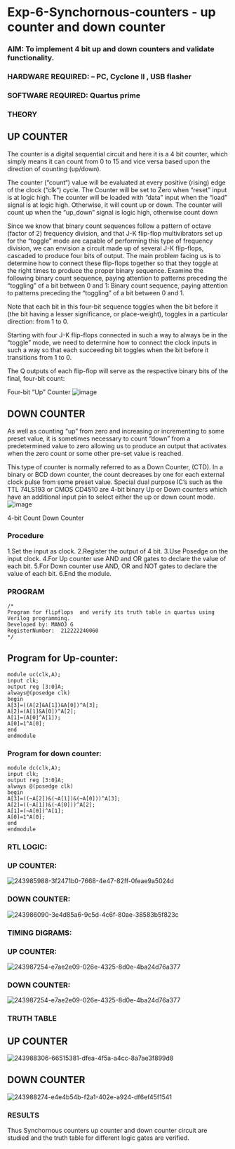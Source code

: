 # Exp-6-Synchornous-counters - up counter and down counter 
### AIM: To implement 4 bit up and down counters and validate  functionality.
### HARDWARE REQUIRED:  – PC, Cyclone II , USB flasher
### SOFTWARE REQUIRED:   Quartus prime
### THEORY 

## UP COUNTER 
The counter is a digital sequential circuit and here it is a 4 bit counter, which simply means it can count from 0 to 15 and vice versa based upon the direction of counting (up/down). 

The counter (“count“) value will be evaluated at every positive (rising) edge of the clock (“clk“) cycle.
The Counter will be set to Zero when “reset” input is at logic high.
The counter will be loaded with “data” input when the “load” signal is at logic high. Otherwise, it will count up or down.
The counter will count up when the “up_down” signal is logic high, otherwise count down

Since we know that binary count sequences follow a pattern of octave (factor of 2) frequency division, and that J-K flip-flop multivibrators set up for the “toggle” mode are capable of performing this type of frequency division, we can envision a circuit made up of several J-K flip-flops, cascaded to produce four bits of output.
The main problem facing us is to determine how to connect these flip-flops together so that they toggle at the right times to produce the proper binary sequence.
Examine the following binary count sequence, paying attention to patterns preceding the “toggling” of a bit between 0 and 1:
Binary count sequence, paying attention to patterns preceding the “toggling” of a bit between 0 and 1.

Note that each bit in this four-bit sequence toggles when the bit before it (the bit having a lesser significance, or place-weight), toggles in a particular direction: from 1 to 0.



 
 

Starting with four J-K flip-flops connected in such a way to always be in the “toggle” mode, we need to determine how to connect the clock inputs in such a way so that each succeeding bit toggles when the bit before it transitions from 1 to 0.

The Q outputs of each flip-flop will serve as the respective binary bits of the final, four-bit count:

 
 

Four-bit “Up” Counter
![image](https://user-images.githubusercontent.com/36288975/169644758-b2f4339d-9532-40c5-af40-8f4f8c942e2c.png)



## DOWN COUNTER 

As well as counting “up” from zero and increasing or incrementing to some preset value, it is sometimes necessary to count “down” from a predetermined value to zero allowing us to produce an output that activates when the zero count or some other pre-set value is reached.

This type of counter is normally referred to as a Down Counter, (CTD). In a binary or BCD down counter, the count decreases by one for each external clock pulse from some preset value. Special dual purpose IC’s such as the TTL 74LS193 or CMOS CD4510 are 4-bit binary Up or Down counters which have an additional input pin to select either the up or down count mode.
![image](https://user-images.githubusercontent.com/36288975/169644844-1a14e123-7228-4ed8-81a9-eb937dff4ac8.png)


4-bit Count Down Counter
### Procedure
1.Set the input as clock.
2.Register the output of 4 bit.
3.Use Posedge on the input clock.
4.For Up counter use AND and OR gates to declare the value of each bit.
5.For Down counter use AND, OR and NOT gates to declare the value of each bit.
6.End the module.




### PROGRAM 
```
/*
Program for flipflops  and verify its truth table in quartus using Verilog programming.
Developed by: MANOJ G
RegisterNumber:  212222240060
*/
```
## Program for Up-counter:
```
module uc(clk,A);
input clk;
output reg [3:0]A;
always@(posedge clk)
begin
A[3]=((A[2]&A[1])&A[0])^A[3];
A[2]=(A[1]&A[0])^A[2];
A[1]=(A[0]^A[1]);
A[0]=1^A[0];
end
endmodule
```


### Program for down counter:
```
module dc(clk,A);
input clk;
output reg [3:0]A;
always @(posedge clk)
begin
A[3]=((~A[2])&(~A[1])&(~A[0]))^A[3];
A[2]=((~A[1])&(~A[0]))^A[2];
A[1]=(~A[0])^A[1];
A[0]=1^A[0];
end
endmodule
```




### RTL LOGIC: 
### UP COUNTER:


![243985988-3f2471b0-7668-4e47-82ff-0feae9a5024d](https://github.com/Danielmanoj/Exp-7-Synchornous-counters-/assets/69635071/a4c6de07-d1cc-4ba2-b80b-efd42308b09e)


### DOWN COUNTER:
![243986090-3e4d85a6-9c5d-4c6f-80ae-38583b5f823c](https://github.com/Danielmanoj/Exp-7-Synchornous-counters-/assets/69635071/b224c115-e7a6-4d5d-9ed2-8a6429588166)


### TIMING DIGRAMS: 

### UP COUNTER:
![243987254-e7ae2e09-026e-4325-8d0e-4ba24d76a377](https://github.com/Danielmanoj/Exp-7-Synchornous-counters-/assets/69635071/62e681c0-168c-44b7-9279-f8fa8c75a2c7)


### DOWN COUNTER:
![243987254-e7ae2e09-026e-4325-8d0e-4ba24d76a377](https://github.com/Danielmanoj/Exp-7-Synchornous-counters-/assets/69635071/d3206755-c5b7-45c7-b20e-f80845d2dd48)








### TRUTH TABLE 

## UP COUNTER
![243988306-66515381-dfea-4f5a-a4cc-8a7ae3f899d8](https://github.com/Danielmanoj/Exp-7-Synchornous-counters-/assets/69635071/fa73e36f-b5e7-451c-8a59-402f5a52b48f)

## DOWN COUNTER
![243988274-e4e4b54b-f2a1-402e-a924-df6ef45f1541](https://github.com/Danielmanoj/Exp-7-Synchornous-counters-/assets/69635071/4513647b-3341-4da0-b44d-7d81e2ad2451)







### RESULTS 


Thus Synchornous counters up counter and down counter circuit are studied and the truth table for different logic gates are verified.
